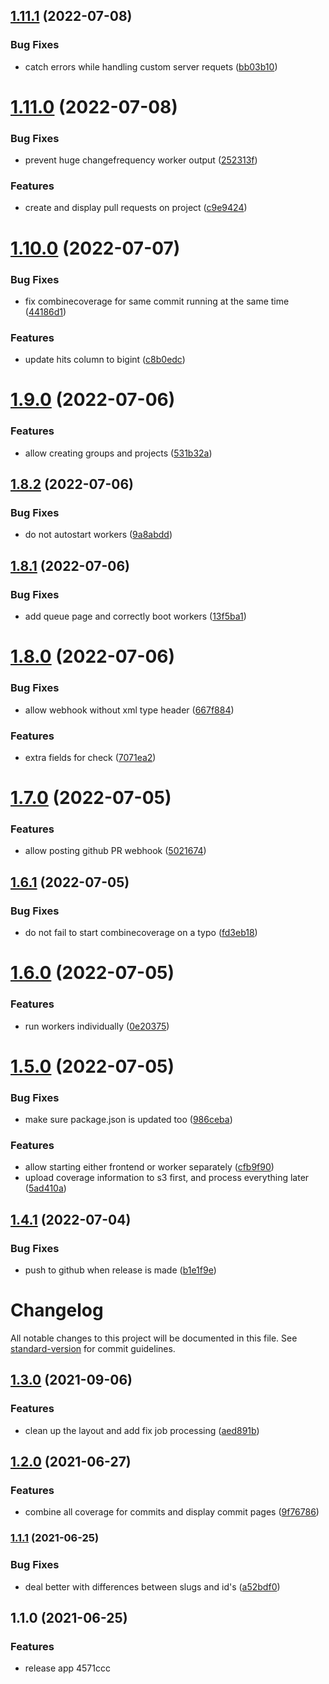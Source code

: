 ## [1.11.1](https://github.com/Aeolun/mycoverage/compare/v1.11.0...v1.11.1) (2022-07-08)


### Bug Fixes

* catch errors while handling custom server requets ([bb03b10](https://github.com/Aeolun/mycoverage/commit/bb03b10f9762b2df3ac2c83d1f9c3e5f7f760a2b))

# [1.11.0](https://github.com/Aeolun/mycoverage/compare/v1.10.0...v1.11.0) (2022-07-08)


### Bug Fixes

* prevent huge changefrequency worker output ([252313f](https://github.com/Aeolun/mycoverage/commit/252313fc502b17afc2a2b06744049936cc34696f))


### Features

* create and display pull requests on project ([c9e9424](https://github.com/Aeolun/mycoverage/commit/c9e942471eabbffa884d26b8b8e9c27344f9352c))

# [1.10.0](https://github.com/Aeolun/mycoverage/compare/v1.9.0...v1.10.0) (2022-07-07)


### Bug Fixes

* fix combinecoverage for same commit running at the same time ([44186d1](https://github.com/Aeolun/mycoverage/commit/44186d17b6e60d6a72826f070f07f770594cbd7c))


### Features

* update hits column to bigint ([c8b0edc](https://github.com/Aeolun/mycoverage/commit/c8b0edc475adfe636eb47d1a342983dd6fced017))

# [1.9.0](https://github.com/Aeolun/mycoverage/compare/v1.8.2...v1.9.0) (2022-07-06)


### Features

* allow creating groups and projects ([531b32a](https://github.com/Aeolun/mycoverage/commit/531b32a72f3e185b053f87b9220e2756e31b5731))

## [1.8.2](https://github.com/Aeolun/mycoverage/compare/v1.8.1...v1.8.2) (2022-07-06)


### Bug Fixes

* do not autostart workers ([9a8abdd](https://github.com/Aeolun/mycoverage/commit/9a8abdd8ed60ffe8baeb85f6a1e148a6cf06e188))

## [1.8.1](https://github.com/Aeolun/mycoverage/compare/v1.8.0...v1.8.1) (2022-07-06)


### Bug Fixes

* add queue page and correctly boot workers ([13f5ba1](https://github.com/Aeolun/mycoverage/commit/13f5ba173190a5fef510218af44dfe021c89cc42))

# [1.8.0](https://github.com/Aeolun/mycoverage/compare/v1.7.0...v1.8.0) (2022-07-06)


### Bug Fixes

* allow webhook without xml type header ([667f884](https://github.com/Aeolun/mycoverage/commit/667f884ceee6ee05c3d583b4cc04af34639b6fbb))


### Features

* extra fields for check ([7071ea2](https://github.com/Aeolun/mycoverage/commit/7071ea2f8c51bc602d1a51b3e2b95cfa3c655a6b))

# [1.7.0](https://github.com/Aeolun/mycoverage/compare/v1.6.1...v1.7.0) (2022-07-05)


### Features

* allow posting github PR webhook ([5021674](https://github.com/Aeolun/mycoverage/commit/502167496040a5a12582d234d211626f45ba42f8))

## [1.6.1](https://github.com/Aeolun/mycoverage/compare/v1.6.0...v1.6.1) (2022-07-05)


### Bug Fixes

* do not fail to start combinecoverage on a typo ([fd3eb18](https://github.com/Aeolun/mycoverage/commit/fd3eb18d9f12d16c97b4ffc7d69c0529ba95b013))

# [1.6.0](https://github.com/Aeolun/mycoverage/compare/v1.5.0...v1.6.0) (2022-07-05)


### Features

* run workers individually ([0e20375](https://github.com/Aeolun/mycoverage/commit/0e20375bd750e5058ab301b5cda63b2c54f429dd))

# [1.5.0](https://github.com/Aeolun/mycoverage/compare/v1.4.1...v1.5.0) (2022-07-05)


### Bug Fixes

* make sure package.json is updated too ([986ceba](https://github.com/Aeolun/mycoverage/commit/986ceba793693fb99da92b5bbaf0725a0233796d))


### Features

* allow starting either frontend or worker separately ([cfb9f90](https://github.com/Aeolun/mycoverage/commit/cfb9f90866e24f44fcc06d03d69f6314070bda48))
* upload coverage information to s3 first, and process everything later ([5ad410a](https://github.com/Aeolun/mycoverage/commit/5ad410af076c349b50ce7df74287c3289e748619))

## [1.4.1](https://github.com/Aeolun/mycoverage/compare/v1.4.0...v1.4.1) (2022-07-04)


### Bug Fixes

* push to github when release is made ([b1e1f9e](https://github.com/Aeolun/mycoverage/commit/b1e1f9e134c15d5d8465f65913bb09f9cb33c8e4))

# Changelog

All notable changes to this project will be documented in this file. See [standard-version](https://github.com/conventional-changelog/standard-version) for commit guidelines.

## [1.3.0](https://github.com/Aeolun/mycoverage/compare/v1.2.0...v1.3.0) (2021-09-06)

### Features

- clean up the layout and add fix job processing ([aed891b](https://github.com/Aeolun/mycoverage/commit/aed891ba7759ac71ab8c3f108e6afbf27119d79f))

## [1.2.0](https://github.com/Aeolun/mycoverage/compare/v1.1.1...v1.2.0) (2021-06-27)

### Features

- combine all coverage for commits and display commit pages ([9f76786](https://github.com/Aeolun/mycoverage/commit/9f7678673ad16ba30bca871d5942facdde2c08f4))

### [1.1.1](https://github.com/Aeolun/mycoverage/compare/v1.1.0...v1.1.1) (2021-06-25)

### Bug Fixes

- deal better with differences between slugs and id's ([a52bdf0](https://github.com/Aeolun/mycoverage/commit/a52bdf05f47fffc8671d244ab063ee4d3342d3ed))

## 1.1.0 (2021-06-25)

### Features

- release app 4571ccc

